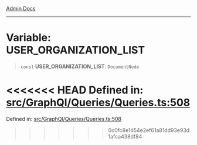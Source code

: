 [Admin Docs](/)

***

# Variable: USER\_ORGANIZATION\_LIST

> `const` **USER\_ORGANIZATION\_LIST**: `DocumentNode`

<<<<<<< HEAD
Defined in: [src/GraphQl/Queries/Queries.ts:508](https://github.com/abhassen44/talawa-admin/blob/285f7384c3d26b5028a286d84f89b85120d130a2/src/GraphQl/Queries/Queries.ts#L508)
=======
Defined in: [src/GraphQl/Queries/Queries.ts:508](https://github.com/PalisadoesFoundation/talawa-admin/blob/main/src/GraphQl/Queries/Queries.ts#L508)
>>>>>>> 0c0fc8e1d54e2ef61a81dd93e93d1afca438df84
